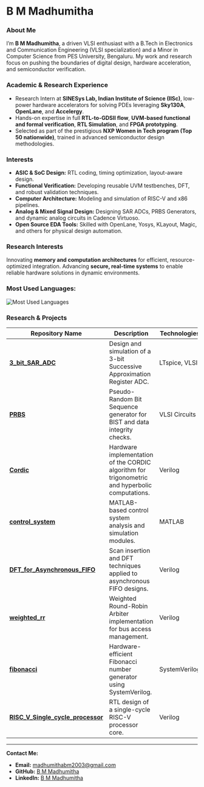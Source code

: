 <h1 align="left">B M Madhumitha</h1>

### About Me

I’m **B M Madhumitha**, a driven VLSI enthusiast with a B.Tech in Electronics and Communication Engineering (VLSI specialization) and a Minor in Computer Science from PES University, Bengaluru. My work and research focus on pushing the boundaries of digital design, hardware acceleration, and semiconductor verification.

### Academic & Research Experience
- Research Intern at **SINESys Lab, Indian Institute of Science (IISc)**, low-power hardware accelerators for solving PDEs leveraging **Sky130A**, **OpenLane**, and **Accelergy**.
- Hands-on expertise in full **RTL-to-GDSII flow**, **UVM-based functional and formal verification**, **RTL Simulation**, and **FPGA prototyping**.
- Selected as part of the prestigious **NXP Women in Tech program (Top 50 nationwide)**, trained in advanced semiconductor design methodologies.

### Interests
- **ASIC & SoC Design:** RTL coding, timing optimization, layout-aware design.
- **Functional Verification:** Developing reusable UVM testbenches, DFT, and robust validation techniques.
- **Computer Architecture:** Modeling and simulation of RISC-V and x86 pipelines.
- **Analog & Mixed Signal Design:** Designing SAR ADCs, PRBS Generators, and dynamic analog circuits in Cadence Virtuoso.
- **Open Source EDA Tools:** Skilled with OpenLane, Yosys, KLayout, Magic, and others for physical design automation.

### Research Interests
Innovating **memory and computation architectures** for efficient, resource-optimized integration. Advancing **secure, real-time systems** to enable reliable hardware solutions in dynamic environments.

<h3 align="left"> Most Used Languages:</h3>

<p align="left">
  <img src="https://github-readme-stats.vercel.app/api/top-langs/?username=bmmadhumitha&layout=compact&theme=dark&hide_title=true&langs_count=8" alt="Most Used Languages" />
</p>

### Research & Projects

| Repository Name | Description | Technologies |
|-----------------|-------------|--------------|
| [**3_bit_SAR_ADC**](https://github.com/BMMADHUMITHA/3_bit_SAR_ADC) | Design and simulation of a 3-bit Successive Approximation Register ADC. | LTspice, VLSI |
| [**PRBS**](https://github.com/BMMADHUMITHA/PRBS) | Pseudo-Random Bit Sequence generator for BIST and data integrity checks. | VLSI Circuits |
| [**Cordic**](https://github.com/BMMADHUMITHA/Cordic) | Hardware implementation of the CORDIC algorithm for trigonometric and hyperbolic computations. | Verilog |
| [**control_system**](https://github.com/BMMADHUMITHA/control_system) | MATLAB-based control system analysis and simulation modules. | MATLAB |
| [**DFT_for_Asynchronous_FIFO**](https://github.com/BMMADHUMITHA/DFT_for_Asynchronous_FIFO) | Scan insertion and DFT techniques applied to asynchronous FIFO designs. | Verilog |
| [**weighted_rr**](https://github.com/BMMADHUMITHA/weighted_rr) | Weighted Round-Robin Arbiter implementation for bus access management. | Verilog |
| [**fibonacci**](https://github.com/BMMADHUMITHA/fibonacci) | Hardware-efficient Fibonacci number generator using SystemVerilog. | SystemVerilog |
| [**RISC_V_Single_cycle_processor**](https://github.com/BMMADHUMITHA/RISC_V_Single_cycle_processor) | RTL design of a single-cycle RISC-V processor core. | Verilog |


---

 **Contact Me:**  
- **Email:** [madhumithabm2003@gmail.com](mailto:madhumithabm2003@gmail.com)  
- **GitHub:** [B M Madhumitha](https://github.com/BMMADHUMITHA)  
- **LinkedIn:** [B M Madhumitha](https://www.linkedin.com/in/b-m-madhumitha-3b66a8280/)  
